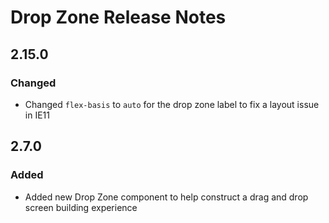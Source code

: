 <!-- Release notes authoring guidelines: http://keepachangelog.com/ -->

# Drop Zone Release Notes

<!-- ## [Unreleased] -->

## 2.15.0

### Changed

- Changed `flex-basis` to `auto` for the drop zone label to fix a layout issue in IE11

## 2.7.0

### Added

- Added new Drop Zone component to help construct a drag and drop screen building experience
